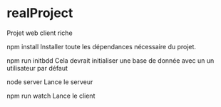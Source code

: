 # realProject
Projet web client riche

npm install
Installer toute les dépendances nécessaire du projet.

npm run initbdd
Cela devrait initialiser une base de donnée avec un un utilisateur par défaut

node server
Lance le serveur

npm run watch
Lance le client
